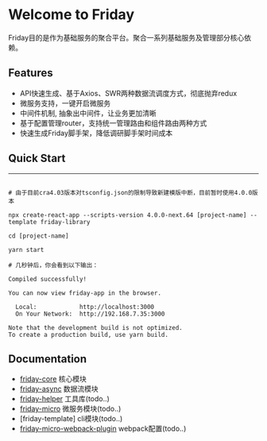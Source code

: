 
# Welcome to Friday
Friday目的是作为基础服务的聚合平台。聚合一系列基础服务及管理部分核心依赖。

## Features
- API快速生成、基于Axios、SWR两种数据流调度方式，彻底抛弃redux
- 微服务支持，一键开启微服务
- 中间件机制, 抽象出中间件，让业务更加清晰
- 基于配置管理router，支持统一管理路由和组件路由两种方式
- 快速生成Friday脚手架，降低调研脚手架时间成本

## Quick Start
--- 
```

# 由于目前cra4.03版本对tsconfig.json的限制导致新建模版中断，目前暂时使用4.0.0版本

npx create-react-app --scripts-version 4.0.0-next.64 [project-name] --template friday-library

cd [project-name]

yarn start

# 几秒钟后，你会看到以下输出： 

Compiled successfully!

You can now view friday-app in the browser.

  Local:            http://localhost:3000
  On Your Network:  http://192.168.7.35:3000

Note that the development build is not optimized.
To create a production build, use yarn build.

```

## Documentation
* [friday-core](https://github.com/fridaymarket/friday/blob/main/packages/friday-core/README.md) 核心模块
* [friday-async](https://github.com/fridaymarket/friday/blob/main/packages/friday-async/README.md) 数据流模块
* [friday-helper]() 工具库(todo..)
* [friday-micro]() 微服务模块(todo..)
* [friday-template] cli模块(todo..)
* [friday-micro-webpack-plugin]() webpack配置(todo..)







